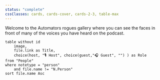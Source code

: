 ```yaml
---
status: "complete"
cssClasses: cards, cards-cover, cards-2-3, table-max
---
```

Welcome to the Automators rogues gallery where you can see the faces in front of many of the voices you have heard on the podcast.

```dataview
table without id 
	image,
	file.link as Title,
	choice(host, "🎙 Host", choice(guest,"🎧 Guest", "") ) as Role
from "People"
where notetype = "person"
    and file.name != "N.Person"
sort file.name Asc
```
